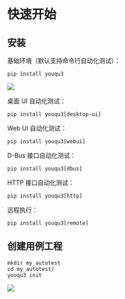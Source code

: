 # 快速开始

## 安装

基础环境（默认支持命令行自动化测试）：

```
pip install youqu3
```

![](/install.gif)

桌面 UI 自动化测试：

```
pip install youqu3[desktop-ui]
```

Web UI 自动化测试：

```
pip install youqu3[webui]
```

D-Bus 接口自动化测试：

```
pip install youqu3[dbus]
```

HTTP 接口自动化测试：

```
pip install youqu3[http]
```

远程执行：

```shell
pip install youqu3[remote]
```

## 创建用例工程

```shell
mkdir my_autotest
cd my_autotest/
youqu3 init
```

![](/init.gif)
